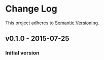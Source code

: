 # Change Log

This project adheres to [Semantic Versioning](http://semver.org/).

## v0.1.0 - 2015-07-25
### Initial version